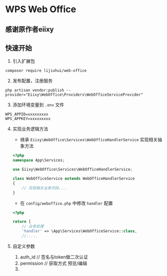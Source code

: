 # WPS Web Office

## 感谢原作者eiixy

## 快速开始
1. 引入扩展包
```
composer require lijiuhui/web-office
```

2. 发布配置，注册服务
```
php artisan vendor:publish --provider="Eiixy\WebOffice\Providers\WebOfficeServiceProvider"
```

3. 添加环境变量到 `.env` 文件
```
WPS_APPID=xxxxxxxxx
WPS_APPKEY=xxxxxxxxx
```

4. 实现业务逻辑方法
    * 继承 `Eiixy\WebOffice\Services\WebOfficeHandlerService` 实现相关抽象方法
    ```php
    <?php
    namespace App\Services;
    
    use Eiixy\WebOffice\Services\WebOfficeHandlerService;
 
    class WebOfficeService extends WebOfficeHandlerService
    {
        // 实现相关业务代码....
    }
    ```
    * 在 `config/weboffice.php` 中修改 `handler` 配置
    ```php
    <?php

    return [
        // 业务处理
        'handler' => \App\Services\WebOfficeService::class,
        //.....
    ```

5. 自定义参数
    1. auth_id          // 签名与token做二次认证
    2. permission       // 获取方式 预览/编辑
    3. 
